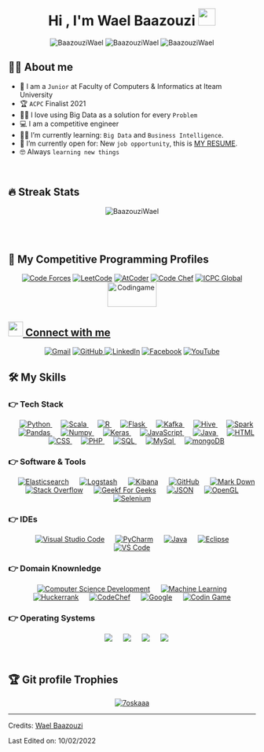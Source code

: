 <h1 align="center">Hi , I'm Wael Baazouzi <img src="https://media.giphy.com/media/hvRJCLFzcasrR4ia7z/giphy.gif" width="35"></h1>

<p align="center"> <img src="https://komarev.com/ghpvc/?username=BaazouziWael&label=Profile%20views&color=0e75b6&style=flat" alt="BaazouziWael" />
		   <img src="https://badges.pufler.dev/repos/BaazouziWael" alt="BaazouziWael" />
		   <img src="https://img.shields.io/github/followers/BaazouziWael?label=Followers" alt="BaazouziWael" />

</p>


## :sassy_man:  About me
- :school: I am a `Junior` at Faculty of Computers & Informatics at Iteam University
- :trophy: `ACPC` Finalist 2021
- :technologist: I love using Big Data as a solution for every `Problem`
- :computer: I am a competitive engineer
- :student: I’m currently learning: `Big Data` and `Business Intelligence`.
- :thinking: I’m currently open for: New `job opportunity`, this is [MY RESUME](https://drive.google.com/drive/folders/1u0jx1_UUSVh4MzSov0VYjQ9tF9qXl3L2).
- :nerd_face: Always `learning new things`

<br>

## 🔥 Streak Stats
<p align="center"><img src="https://github-readme-streak-stats.herokuapp.com/?user=BaazouziWael&theme=algolia" alt="BaazouziWael" /></p>

<br>
<br>


## 👀 My Competitive Programming Profiles

<p align="center">
  <a href="https://codeforces.com/profile/7oSkaaa"><img src="https://img.icons8.com/external-tal-revivo-shadow-tal-revivo/50/000000/external-codeforces-programming-competitions-and-contests-programming-community-logo-shadow-tal-revivo.png" alt="Code Forces"/></a>
	<a href="https://leetcode.com/7oSkaa/"><img src="https://img.icons8.com/external-tal-revivo-shadow-tal-revivo/50/000000/external-level-up-your-coding-skills-and-quickly-land-a-job-logo-shadow-tal-revivo.png" alt="LeetCode"/></a>
	<a href="https://atcoder.jp/users/ahmed_7oSkaa"><img src="https://i.ibb.co/Q9WSjDB/logo.png" alt="AtCoder"/></a>
	<a href="https://www.codechef.com/users/ahmed_7oskaa"><img src="https://img.icons8.com/color/50/000000/codechef.png" alt="Code Chef"/></a>
	<a href="https://icpc.global/ICPCID/IW0X0CTD0ZV9"><img src="https://i.ibb.co/6J0r7rW/Daco-5610880.png" alt="ICPC Global"/></a>     
	<a href="https://www.codingame.com/profile/e5e56c7585fda3b457056b85180a4d636850344" ><img src="https://i.ibb.co/1MRppTC/codingame-1.png" alt="Codingame" width="100" height="50">
</p>

## <img src="https://media.giphy.com/media/iY8CRBdQXODJSCERIr/giphy.gif" width="30px"> Connect with me
<p align="center">
	<a href="mailto:waelbaazouzi23@gmail.com"><img img src="https://img.shields.io/badge/gmail-%23EA4335.svg?style=plastic&logo=gmail&logoColor=white" alt="Gmail"/></a>
	<a href="https://github.com/BaazouziWael"><img src="https://img.shields.io/badge/github-%23181717.svg?style=plastic&logo=github&logoColor=white" alt="GitHub"/>
	<a href="https://www.linkedin.com/in/wael-baazouzi-b2a2a414b/"><img src="https://img.shields.io/badge/linkedin-%230A66C2.svg?style=plastic&logo=linkedin&logoColor=white" alt="LinkedIn"/></a>
	<a href="https://www.facebook.com/7oSkaaa"><img src="https://img.shields.io/badge/facebook-%231877F2.svg?style=plastic&logo=facebook&logoColor=white" alt="Facebook"/></a>
	<a href="https://www.youtube.com/channel/UCWe2Z_tEgE6xM-OEMmhdznA"><img src="https://img.shields.io/badge/YouTube-%23FF0000.svg?logo=YouTube&logoColor=white" alt="YouTube"/></a>
</p>




## 🛠️ My Skills

### 👉 Tech Stack

<p align="center">
  &emsp;
   <a href="https://www.python.org" target="_blank">
    <img alt="Python" src="https://img.shields.io/badge/Python%20-%2314354C.svg?style=plastic&logo=python&logoColor=white">
  </a>
  &emsp;
   <a href="https://www.python.org" target="_blank">
    <img alt="Scala" src="http://img.shields.io/badge/-Scala-dd3734?style=plastic&logo=scala&logoColor=white">
  </a>
  &emsp; 
  <a href="https://www.python.org" target="_blank">
    <img alt="R" src="https://img.shields.io/badge/r-%23276DC3.svg?&style=plastic&logo=r&logoColor=white">
  </a>
  &emsp;
  <a href="https://www.python.org" target="_blank"> 
    <img alt="Flask" src="http://img.shields.io/badge/-Flask-white?style=plastic&logo=flask&logoColor=black">
  </a> 
  &emsp;
  <a href="https://www.python.org" target="_blank"> 
    <img alt="Kafka" src="http://img.shields.io/badge/-Kafka-white?style=plastic&logo=apachekafka&logoColor=black">
  </a> 
  &emsp;
  <a href="https://www.python.org" target="_blank"> 
    <img alt="Hive" src="http://img.shields.io/badge/-Hive-white?style=plastic&logo=apachehive">
  </a>
 &emsp;
  <a href="https://www.python.org" target="_blank"> 
    <img alt="Spark" src="http://img.shields.io/badge/-Spark-white?style=plastic&logo=apachespark">
  </a>
 &emsp;
  <a href="https://www.python.org" target="_blank"> 
    <img alt="Pandas" src="https://img.shields.io/badge/pandas%20-%23150458.svg?&style=plastic&logo=pandas&logoColor=white">
  </a>	
  &emsp;
  <a href="https://www.python.org" target="_blank"> 
    <img alt="Numpy" src="https://img.shields.io/badge/numpy%20-%23013243.svg?&style=plastic&logo=numpy&logoColor=white">
  </a>
  &emsp;
  <a href="https://www.python.org" target="_blank"> 
    <img alt="Keras" src="https://img.shields.io/badge/Keras%20-%23D00000.svg?&style=plastic&logo=Keras&logoColor=white">
  </a>	
  &emsp;
  <a href="https://developer.mozilla.org/en-US/docs/Web/JavaScript" target="_blank"> 
     <img alt="JavaScript" src="https://img.shields.io/badge/JavaScript%20-%23F7DF1E.svg?style=plastic&logo=javascript&logoColor=black">
   </a>
  &emsp;
  <a href="https://www.java.com" target="_blank"> 
    <img alt="Java" src="https://img.shields.io/badge/Java-%23007396.svg?style=plastic&logo=java&logoColor=white">
  </a>
  &emsp; 
  <a href="https://www.w3.org/html/" target="_blank"> 
   <img alt="HTML" src="https://img.shields.io/badge/HTML5%20-%23E34F26.svg?style=plastic&logo=html5&logoColor=white">
  </a>   
  &emsp;
  <a href="https://www.w3schools.com/css/" target="_blank">
    <img alt="CSS" src="https://img.shields.io/badge/CSS%20-%231572B6.svg?style=plastic&logo=css3&logoColor=white">
  </a> 
  &emsp;
  <a href="https://www.w3schools.com/php/" target="_blank">
    <img alt="PHP" src="http://img.shields.io/badge/-Php-767bb3?style=plastic&logo=php&logoColor=white">
  </a> 
  &emsp;
  <a href="https://www.w3schools.com/php/" target="_blank">
    <img alt="SQL" src="http://img.shields.io/badge/-Sql-00758f?style=plastic&logo=Mysql&logoColor=white">
  </a>
  &emsp;
  <a href="https://www.w3schools.com/php/" target="_blank">
    <img alt="MySql" src="http://img.shields.io/badge/-Mysql-white?style=plastic&logo=mysql">
  </a>
  &emsp;
  <a href="https://www.w3schools.com/php/" target="_blank">
    <img alt="mongoDB" src="http://img.shields.io/badge/-MongoDb-white?style=plastic&logo=mongodb">
  </a>
</p>

 ### 👉 Software & Tools
<p align="center">
   &emsp;
    <a href="#"><img alt="Elasticsearch" src="https://img.shields.io/badge/-Elasticsearch-005571?style=plastic&logo=Elasticsearch&logoColor=white"></a>
  &emsp;
    <a href="#"><img alt="Logstash" src="https://img.shields.io/badge/-Logstash-F2BD1A?style=plastic&logo=Logstash&logoColor=white"></a>
  &emsp;
    <a href="#"><img alt="Kibana" src="https://img.shields.io/badge/-Kibana-E8478B?style=plastic&logo=Kibana&logoColor=white"></a>
  &emsp;
    <a href="#"><img alt="GitHub" src="https://img.shields.io/badge/github-%23181717.svg?style=plastic&logo=github&logoColor=white"></a>
  &emsp;
    <a href="#"><img alt="Mark Down" src="https://img.shields.io/badge/Markdown-000000?style=plastic&logo=markdown&logoColor=white"></a>
  &emsp;
    <a href="#"><img alt="Stack Overflow" src="https://img.shields.io/badge/-Stack%20Overflow-FE7A16?style=plastic&logo=stack-overflow&logoColor=white"></a>
  &emsp;
    <a href="#"><img alt="Geekf For Geeks" src="https://img.shields.io/badge/geeksforgeeks-%230F9D58.svg?style=plastic&logo=geeksforgeeks&logoColor=white"></a>
  &emsp;
    <a href="#"><img alt="JSON" img src="https://img.shields.io/badge/json-%23000000.svg?style=plastic&logo=json&logoColor=white"></a>
  &emsp;
    <a href="#"><img alt="OpenGL" src="https://img.shields.io/badge/opengl-%235586A4.svg?style=plastic&logo=opengl&logoColor=white"></a>
  &emsp;
    <a href="#"><img alt="Selenium" src="https://img.shields.io/badge/selenium-%2343B02A.svg?&style=plastic&logo=selenium&logoColor=white"></a>
</p>

 ### 👉 IDEs
<p align="center">
  &emsp;
    <a href="#"><img alt="Visual Studio Code" src="https://img.shields.io/badge/Visual%20Studio%20Code-0078d7.svg?style=plastic&logo=visual-studio-code&logoColor=white"></a>
  &emsp;
    <a href="#"><img alt="PyCharm" src="https://img.shields.io/badge/-PyCharm-3776AB?style=plastic&logo=Python&logoColor=white" /></a>
  &emsp;
    <a href="#"><img alt="Java" src="https://img.shields.io/badge/-Eclipse-007396?style=plastic&logo=JAVA&logoColor=white" /></a>
  &emsp;
    <a href="#"><img alt="Eclipse" src="https://img.shields.io/badge/eclipse%20ide-%232C2255.svg?&style=plastic&logo=eclipse%20ide&logoColor=white" /></a>
  &emsp;
    <a href="#"><img alt="VS Code" src="http://img.shields.io/badge/-VS%20Code-black?style=plastic&logo=visualstudiocode&logoColor=3aa7f2" /></a>
</p>

 ### 👉 Domain Knownledge
 
<p align="center">
  &emsp;
    <a href="#"><img alt = "Computer Science Development" src="https://img.shields.io/badge/-Computer%20Science-FAB040?style=plastic&logoColor=white" /></a>	
  &emsp;
    <a href="#"><img alt = "Machine Learning" src="https://img.shields.io/badge/-Machine%20Learning-01D277?style=plastic&logoColor=white" /></a>
  &emsp;
    <a href="#"><img alt = "Huckerrank" src="https://img.shields.io/badge/hackerrank-%232EC866.svg?style=plastic&logo=hackerrank&logoColor=white" /></a>
  &emsp;
    <a href="#"><img alt = "CodeChef" src="https://img.shields.io/badge/codechef-%235B4638.svg?style=plastic&logo=codechef&logoColor=white" /></a>
  &emsp;
    <a href="#"><img alt = "Google" src="https://img.shields.io/badge/google-%234285F4.svg?style=plastic&logo=google&logoColor=white" /></a>
  &emsp;
    <a href="#"><img alt = "Codin Game" src="https://img.shields.io/badge/codingame-%23F2BB13.svg?&style=plastic&logo=codingame&logoColor=black" /></a>
</p>

 ### 👉 Operating Systems
 
<p align="center">
  &emsp;
    <a href="#"><img src="https://img.shields.io/badge/Linux-FCC624?style=plastic&logo=linux&logoColor=black"></a>
  &emsp;
    <a href="#"><img src="https://img.shields.io/badge/Ubuntu-E95420?style=plastic&logo=ubuntu&logoColor=white"></a>
  &emsp;
    <a href="#"><img src="https://img.shields.io/badge/Windows-0078D6?style=plastic&logo=windows&logoColor=white"></a>
  &emsp;
    <a href="#"><img src="https://img.shields.io/badge/pop!_os-%2348B9C7.svg?style=plastic&&logo=pop!_os&logoColor=white" /></a>	  
</p>

<br/>

## :trophy: Git profile Trophies

<p align="center"> <a href="https://github.com/ryo-ma/github-profile-trophy"><img src="https://github-profile-trophy.vercel.app/?username=7oskaaa&layout=compact&theme=algolia" alt="7oskaaa" /></a> </p>

-----
Credits: [Wael Baazouzi](https://github.com/BaazouziWael)

Last Edited on: 10/02/2022
